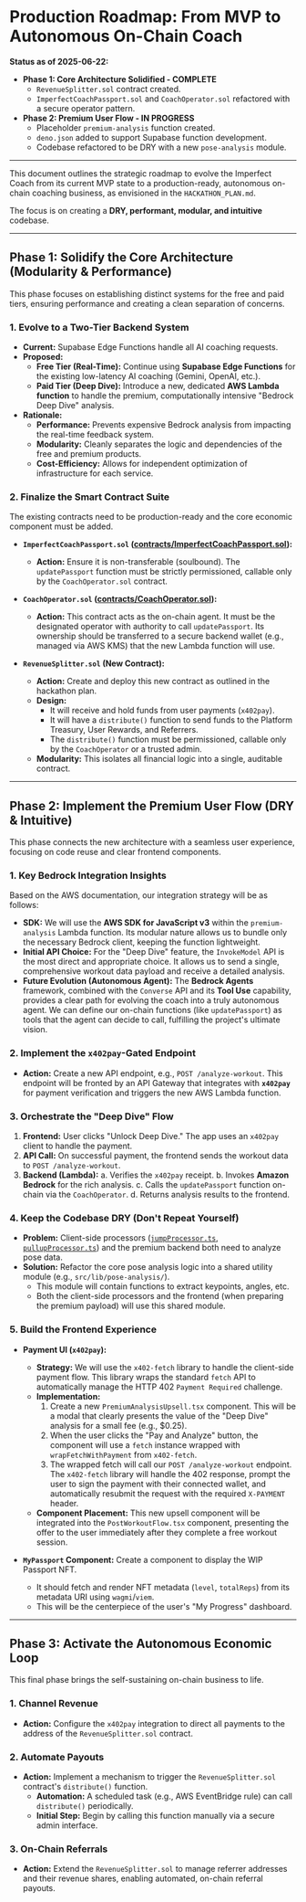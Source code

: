 # Production Roadmap: From MVP to Autonomous On-Chain Coach

**Status as of 2025-06-22:**

- **Phase 1: Core Architecture Solidified - COMPLETE**
  - `RevenueSplitter.sol` contract created.
  - `ImperfectCoachPassport.sol` and `CoachOperator.sol` refactored with a secure operator pattern.
- **Phase 2: Premium User Flow - IN PROGRESS**
  - Placeholder `premium-analysis` function created.
  - `deno.json` added to support Supabase function development.
  - Codebase refactored to be DRY with a new `pose-analysis` module.

---

This document outlines the strategic roadmap to evolve the Imperfect Coach from its current MVP state to a production-ready, autonomous on-chain coaching business, as envisioned in the `HACKATHON_PLAN.md`.

The focus is on creating a **DRY, performant, modular, and intuitive** codebase.

---

## Phase 1: Solidify the Core Architecture (Modularity & Performance)

This phase focuses on establishing distinct systems for the free and paid tiers, ensuring performance and creating a clean separation of concerns.

### 1. Evolve to a Two-Tier Backend System

- **Current:** Supabase Edge Functions handle all AI coaching requests.
- **Proposed:**
  - **Free Tier (Real-Time):** Continue using **Supabase Edge Functions** for the existing low-latency AI coaching (Gemini, OpenAI, etc.).
  - **Paid Tier (Deep Dive):** Introduce a new, dedicated **AWS Lambda function** to handle the premium, computationally intensive "Bedrock Deep Dive" analysis.
- **Rationale:**
  - **Performance:** Prevents expensive Bedrock analysis from impacting the real-time feedback system.
  - **Modularity:** Cleanly separates the logic and dependencies of the free and premium products.
  - **Cost-Efficiency:** Allows for independent optimization of infrastructure for each service.

### 2. Finalize the Smart Contract Suite

The existing contracts need to be production-ready and the core economic component must be added.

- **`ImperfectCoachPassport.sol` ([contracts/ImperfectCoachPassport.sol](contracts/ImperfectCoachPassport.sol)):**

  - **Action:** Ensure it is non-transferable (soulbound). The `updatePassport` function must be strictly permissioned, callable only by the `CoachOperator.sol` contract.

- **`CoachOperator.sol` ([contracts/CoachOperator.sol](contracts/CoachOperator.sol)):**

  - **Action:** This contract acts as the on-chain agent. It must be the designated operator with authority to call `updatePassport`. Its ownership should be transferred to a secure backend wallet (e.g., managed via AWS KMS) that the new Lambda function will use.

- **`RevenueSplitter.sol` (New Contract):**
  - **Action:** Create and deploy this new contract as outlined in the hackathon plan.
  - **Design:**
    - It will receive and hold funds from user payments (`x402pay`).
    - It will have a `distribute()` function to send funds to the Platform Treasury, User Rewards, and Referrers.
    - The `distribute()` function must be permissioned, callable only by the `CoachOperator` or a trusted admin.
  - **Modularity:** This isolates all financial logic into a single, auditable contract.

---

## Phase 2: Implement the Premium User Flow (DRY & Intuitive)

This phase connects the new architecture with a seamless user experience, focusing on code reuse and clear frontend components.

### 1. Key Bedrock Integration Insights

Based on the AWS documentation, our integration strategy will be as follows:

- **SDK:** We will use the **AWS SDK for JavaScript v3** within the `premium-analysis` Lambda function. Its modular nature allows us to bundle only the necessary Bedrock client, keeping the function lightweight.
- **Initial API Choice:** For the "Deep Dive" feature, the `InvokeModel` API is the most direct and appropriate choice. It allows us to send a single, comprehensive workout data payload and receive a detailed analysis.
- **Future Evolution (Autonomous Agent):** The **Bedrock Agents** framework, combined with the `Converse` API and its **Tool Use** capability, provides a clear path for evolving the coach into a truly autonomous agent. We can define our on-chain functions (like `updatePassport`) as tools that the agent can decide to call, fulfilling the project's ultimate vision.

### 2. Implement the `x402pay`-Gated Endpoint

- **Action:** Create a new API endpoint, e.g., `POST /analyze-workout`. This endpoint will be fronted by an API Gateway that integrates with **`x402pay`** for payment verification and triggers the new AWS Lambda function.

### 3. Orchestrate the "Deep Dive" Flow

1.  **Frontend:** User clicks "Unlock Deep Dive." The app uses an `x402pay` client to handle the payment.
2.  **API Call:** On successful payment, the frontend sends the workout data to `POST /analyze-workout`.
3.  **Backend (Lambda):**
    a. Verifies the `x402pay` receipt.
    b. Invokes **Amazon Bedrock** for the rich analysis.
    c. Calls the `updatePassport` function on-chain via the `CoachOperator`.
    d. Returns analysis results to the frontend.

### 4. Keep the Codebase DRY (Don't Repeat Yourself)

- **Problem:** Client-side processors ([`jumpProcessor.ts`](src/lib/exercise-processors/jumpProcessor.ts), [`pullupProcessor.ts`](src/lib/exercise-processors/pullupProcessor.ts)) and the premium backend both need to analyze pose data.
- **Solution:** Refactor the core pose analysis logic into a shared utility module (e.g., `src/lib/pose-analysis/`).
  - This module will contain functions to extract keypoints, angles, etc.
  - Both the client-side processors and the frontend (when preparing the premium payload) will use this shared module.

### 5. Build the Frontend Experience

- **Payment UI (`x402pay`):**

  - **Strategy:** We will use the `x402-fetch` library to handle the client-side payment flow. This library wraps the standard `fetch` API to automatically manage the HTTP 402 `Payment Required` challenge.
  - **Implementation:**
    1.  Create a new `PremiumAnalysisUpsell.tsx` component. This will be a modal that clearly presents the value of the "Deep Dive" analysis for a small fee (e.g., $0.25).
    2.  When the user clicks the "Pay and Analyze" button, the component will use a `fetch` instance wrapped with `wrapFetchWithPayment` from `x402-fetch`.
    3.  The wrapped fetch will call our `POST /analyze-workout` endpoint. The `x402-fetch` library will handle the 402 response, prompt the user to sign the payment with their connected wallet, and automatically resubmit the request with the required `X-PAYMENT` header.
  - **Component Placement:** This new upsell component will be integrated into the `PostWorkoutFlow.tsx` component, presenting the offer to the user immediately after they complete a free workout session.

- **`MyPassport` Component:** Create a component to display the WIP Passport NFT.
  - It should fetch and render NFT metadata (`level`, `totalReps`) from its metadata URI using `wagmi`/`viem`.
  - This will be the centerpiece of the user's "My Progress" dashboard.

---

## Phase 3: Activate the Autonomous Economic Loop

This final phase brings the self-sustaining on-chain business to life.

### 1. Channel Revenue

- **Action:** Configure the `x402pay` integration to direct all payments to the address of the `RevenueSplitter.sol` contract.

### 2. Automate Payouts

- **Action:** Implement a mechanism to trigger the `RevenueSplitter.sol` contract's `distribute()` function.
  - **Automation:** A scheduled task (e.g., AWS EventBridge rule) can call `distribute()` periodically.
  - **Initial Step:** Begin by calling this function manually via a secure admin interface.

### 3. On-Chain Referrals

- **Action:** Extend the `RevenueSplitter.sol` to manage referrer addresses and their revenue shares, enabling automated, on-chain referral payouts.
